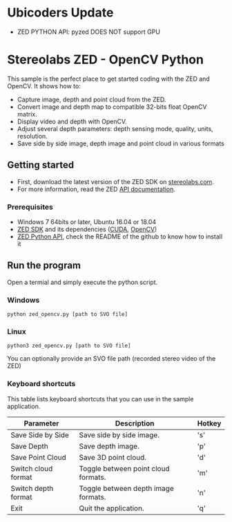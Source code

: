 # Ubicoders Update
- ZED PYTHON API: pyzed DOES NOT support GPU


# Stereolabs ZED - OpenCV Python

This sample is the perfect place to get started coding with the ZED and OpenCV. It shows how to:

  - Capture image, depth and point cloud from the ZED.
  - Convert image and depth map to compatible 32-bits float OpenCV matrix.
  - Display video and depth with OpenCV.
  - Adjust several depth parameters: depth sensing mode, quality, units, resolution.
  - Save side by side image, depth image and point cloud in various formats

## Getting started

- First, download the latest version of the ZED SDK on [stereolabs.com](https://www.stereolabs.com).
- For more information, read the ZED [API documentation](https://www.stereolabs.com/developers/documentation/API/).

### Prerequisites

- Windows 7 64bits or later, Ubuntu 16.04 or 18.04
- [ZED SDK](https://www.stereolabs.com/developers/) and its dependencies ([CUDA](https://developer.nvidia.com/cuda-downloads), [OpenCV](https://github.com/opencv/opencv/releases))
- [ZED Python API](https://github.com/stereolabs/zed-python-api), check the README of the github to know how to install it

## Run the program

Open a termial and simply execute the python script.

### Windows
```
python zed_opencv.py [path to SVO file]
```

### Linux
```
python3 zed_opencv.py [path to SVO file]
```

You can optionally provide an SVO file path (recorded stereo video of the ZED)

### Keyboard shortcuts

This table lists keyboard shortcuts that you can use in the sample application.

Parameter             | Description                   |   Hotkey
---------------------|------------------------------------|-------------------------------------------------
Save Side by Side      | Save side by side image.       |   's'
Save Depth             | Save depth image.              |   'p'
Save Point Cloud       | Save 3D point cloud.        |   'd'
Switch cloud format    | Toggle between point cloud formats.    |   'm'
Switch depth format    | Toggle between depth image formats. |   'n'                                                
Exit         | Quit the application.             | 'q'
